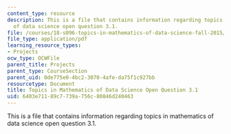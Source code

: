 ```yaml
---
content_type: resource
description: This is a file that contains information regarding topics in mathematics
  of data science open question 3.1.
file: /courses/18-s096-topics-in-mathematics-of-data-science-fall-2015/6403e71189c7739a756c80846d240463_MIT18_S096F15_Open3.1.pdf
file_type: application/pdf
learning_resource_types:
- Projects
ocw_type: OCWFile
parent_title: Projects
parent_type: CourseSection
parent_uid: 0de775e0-4bc2-3070-4afe-da75f1c927bb
resourcetype: Document
title: Topics in Mathematics of Data Science Open Question 3.1
uid: 6403e711-89c7-739a-756c-80846d240463
---
```

This is a file that contains information regarding topics in mathematics of data science open question 3.1.

